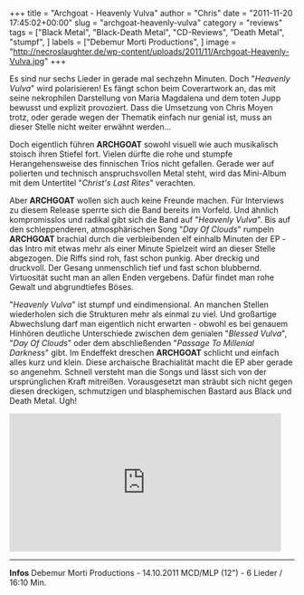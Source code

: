 +++
title = "Archgoat - Heavenly Vulva"
author = "Chris"
date = "2011-11-20 17:45:02+00:00"
slug = "archgoat-heavenly-vulva"
category = "reviews"
tags = ["Black Metal", "Black-Death Metal", "CD-Reviews", "Death Metal", "stumpf", ]
labels = ["Debemur Morti Productions", ]
image = "http://necroslaughter.de/wp-content/uploads/2011/11/Archgoat-Heavenly-Vulva.jpg"
+++

Es sind nur sechs Lieder in gerade mal sechzehn Minuten. Doch "_Heavenly Vulva_" wird polarisieren! Es fängt schon beim Coverartwork an, das mit seine nekrophilen Darstellung von Maria Magdalena und dem toten Jupp bewusst und explizit provoziert. Dass die Umsetzung von Chris Moyen trotz, oder gerade wegen der Thematik einfach nur genial ist, muss an dieser Stelle nicht weiter erwähnt werden...

Doch eigentlich führen **ARCHGOAT** sowohl visuell wie auch musikalisch stoisch ihren Stiefel fort. Vielen dürfte die rohe und stumpfe Herangehensweise des finnischen Trios nicht gefallen. Gerade wer auf polierten und technisch anspruchsvollen Metal steht, wird das Mini-Album mit dem Untertitel "_Christ's Last Rites_" verachten.

Aber **ARCHGOAT** wollen sich auch keine Freunde machen. Für Interviews zu diesem Release sperrte sich die Band bereits im Vorfeld. Und ähnlich kompromisslos und radikal gibt sich die Band auf "_Heavenly Vulva_".  Bis auf den schleppenderen, atmosphärischen Song "_Day Of Clouds_" rumpeln **ARCHGOAT** brachial durch die verbleibenden elf einhalb Minuten der EP - das Intro mit etwas mehr als einer Minute Spielzeit wird an dieser Stelle abgezogen.
Die Riffs sind roh, fast schon punkig. Aber dreckig und druckvoll. Der Gesang unmenschlich tief und fast schon blubbernd. Virtuosität sucht man an allen Enden vergebens. Dafür findet man rohe Gewalt und abgrundtiefes Böses.

"_Heavenly Vulva_" ist stumpf und eindimensional. An manchen Stellen wiederholen sich die Strukturen mehr als einmal zu viel. Und großartige Abwechslung darf man eigentlich nicht erwarten - obwohl es bei genauem Hinhören deutliche Unterschiede zwischen dem genialen "_Blessed Vulva_", "_Day Of Clouds_" oder dem abschließenden "_Passage To Millenial Darkness_" gibt. Im Endeffekt dreschen **ARCHGOAT** schlicht und einfach alles kurz und klein.
Diese archaische Brachialität macht die EP aber gerade so angenehm. Schnell versteht man die Songs und lässt sich von der ursprünglichen Kraft mitreißen. Vorausgesetzt man sträubt sich nicht gegen diesen dreckigen, schmutzigen und blasphemischen Bastard aus Black und Death Metal. Ugh!

<iframe allowfullscreen="" frameborder="0" height="244" src="http://www.youtube.com/embed/gVC2tBCbQHU" width="480"></iframe>





---
**Infos**
Debemur Morti Productions - 14.10.2011
MCD/MLP (12") - 6 Lieder / 16:10 Min.
